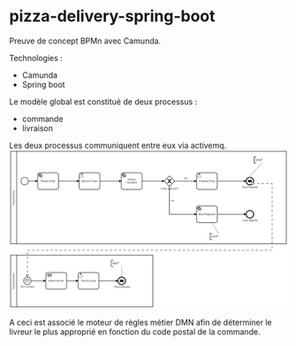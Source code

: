 # pizza-delivery-spring-boot

Preuve de concept BPMn avec Camunda.

Technologies :
- Camunda
- Spring boot


Le modèle global est constitué de deux processus :
- commande
- livraison

Les deux processus communiquent entre eux via activemq.
![alt text](https://github.com/frederik78/pizza-delivery-spring-boot/blob/master/pizza-order.png)

A ceci est associé le moteur de règles métier DMN afin de déterminer le livreur le plus approprié en fonction du code postal de la commande.

